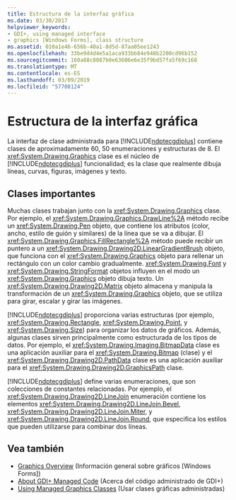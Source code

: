```yaml
---
title: Estructura de la interfaz gráfica
ms.date: 03/30/2017
helpviewer_keywords:
- GDI+, using managed interface
- graphics [Windows Forms], class structure
ms.assetid: 010a1e46-656b-40a1-8d5d-87aa05ee1243
ms.openlocfilehash: 33be9d4d4e5a1aca933bb84e948b2200cd96b152
ms.sourcegitcommit: 160a88c8087b0e63606e6e35f9bd57fa5f69c168
ms.translationtype: MT
ms.contentlocale: es-ES
ms.lasthandoff: 03/09/2019
ms.locfileid: "57708124"
---
```

# <a name="structure-of-the-graphics-interface"></a>Estructura de la interfaz gráfica
La interfaz de clase administrada para [!INCLUDE[ndptecgdiplus](../../../../includes/ndptecgdiplus-md.md)] contiene clases de aproximadamente 60, 50 enumeraciones y estructuras de 8. El <xref:System.Drawing.Graphics> clase es el núcleo de [!INCLUDE[ndptecgdiplus](../../../../includes/ndptecgdiplus-md.md)] funcionalidad; es la clase que realmente dibuja líneas, curvas, figuras, imágenes y texto.  
  
## <a name="important-classes"></a>Clases importantes  
 Muchas clases trabajan junto con la <xref:System.Drawing.Graphics> clase. Por ejemplo, el <xref:System.Drawing.Graphics.DrawLine%2A> método recibe un <xref:System.Drawing.Pen> objeto, que contiene los atributos (color, ancho, estilo de guión y similares) de la línea que se va a dibujar. El <xref:System.Drawing.Graphics.FillRectangle%2A> método puede recibir un puntero a un <xref:System.Drawing.Drawing2D.LinearGradientBrush> objeto, que funciona con el <xref:System.Drawing.Graphics> objeto para rellenar un rectángulo con un color cambio gradualmente. <xref:System.Drawing.Font> y <xref:System.Drawing.StringFormat> objetos influyen en el modo un <xref:System.Drawing.Graphics> objeto dibuja texto. Un <xref:System.Drawing.Drawing2D.Matrix> objeto almacena y manipula la transformación de un <xref:System.Drawing.Graphics> objeto, que se utiliza para girar, escalar y girar las imágenes.  
  
 [!INCLUDE[ndptecgdiplus](../../../../includes/ndptecgdiplus-md.md)] proporciona varias estructuras (por ejemplo, <xref:System.Drawing.Rectangle>, <xref:System.Drawing.Point>, y <xref:System.Drawing.Size>) para organizar los datos de gráficos. Además, algunas clases sirven principalmente como estructurada de los tipos de datos. Por ejemplo, el <xref:System.Drawing.Imaging.BitmapData> clase es una aplicación auxiliar para el <xref:System.Drawing.Bitmap> (clase) y el <xref:System.Drawing.Drawing2D.PathData> clase es una aplicación auxiliar para el <xref:System.Drawing.Drawing2D.GraphicsPath> clase.  
  
 [!INCLUDE[ndptecgdiplus](../../../../includes/ndptecgdiplus-md.md)] define varias enumeraciones, que son colecciones de constantes relacionadas. Por ejemplo, el <xref:System.Drawing.Drawing2D.LineJoin> enumeración contiene los elementos <xref:System.Drawing.Drawing2D.LineJoin.Bevel>, <xref:System.Drawing.Drawing2D.LineJoin.Miter>, y <xref:System.Drawing.Drawing2D.LineJoin.Round>, que especifica los estilos que pueden utilizarse para combinar dos líneas.  
  
## <a name="see-also"></a>Vea también
- [Graphics Overview](graphics-overview-windows-forms.md) (Información general sobre gráficos [Windows Forms])
- [About GDI+ Managed Code](about-gdi-managed-code.md) (Acerca del código administrado de GDI+)
- [Using Managed Graphics Classes](using-managed-graphics-classes.md) (Usar clases gráficas administradas)
